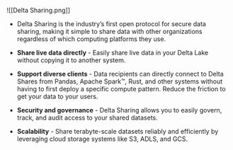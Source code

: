 
![[Delta Sharing.png]]

- Delta Sharing is the industry’s first open protocol for secure data sharing, making it simple to share data with other organizations regardless of which computing platforms they use.

 - **Share live data directly** - Easily share live data in your Delta Lake without copying it to another system.

- **Support diverse clients** - Data recipients can directly connect to Delta Shares from Pandas, Apache Spark™, Rust, and other systems without having to first deploy a specific compute pattern. Reduce the friction to get your data to your users.

- **Security and governance** - Delta Sharing allows you to easily govern, track, and audit access to your shared datasets.

- **Scalability** - Share terabyte-scale datasets reliably and efficiently by leveraging cloud storage systems like S3, ADLS, and GCS.


